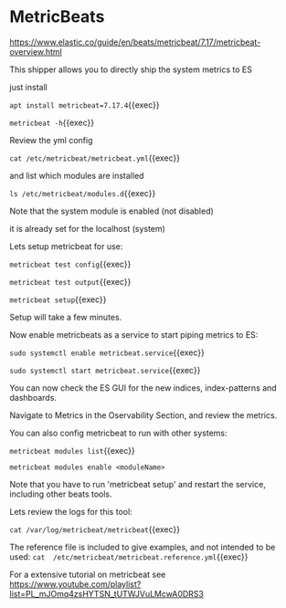 # MetricBeats

https://www.elastic.co/guide/en/beats/metricbeat/7.17/metricbeat-overview.html

This shipper allows you to directly ship the system metrics to ES

just install

`apt install metricbeat=7.17.4`{{exec}}

`metricbeat -h`{{exec}}

Review the yml config

`cat /etc/metricbeat/metricbeat.yml`{{exec}}

and list which modules are installed

`ls /etc/metricbeat/modules.d`{{exec}}

Note that the system module is enabled (not disabled)

it is already set for the localhost (system)

Lets setup metricbeat for use:

`metricbeat test config`{{exec}}

`metricbeat test output`{{exec}}

`metricbeat setup`{{exec}}  

Setup will take a few minutes.

Now enable metricbeats as a service to start piping metrics to ES:

`sudo systemctl enable metricbeat.service`{{exec}}

`sudo systemctl start metricbeat.service`{{exec}}

You can now check the ES GUI for the new indices, index-patterns and dashboards.

Navigate to Metrics in the Oservability Section, and review the metrics.

You can also config metricbeat to run with other systems:

`metricbeat modules list`{{exec}}

`metricbeat modules enable <moduleName>`

Note that you have to run 'metricbeat setup' and restart the service, including other beats tools.

Lets review the logs for this tool:

`cat /var/log/metricbeat/metricbeat`{{exec}}

The reference file is included to give examples, and not intended to be used:
`cat  /etc/metricbeat/metricbeat.reference.yml`{{exec}}

For a extensive tutorial on metricbeat see https://www.youtube.com/playlist?list=PL_mJOmq4zsHYTSN_tUTWJVuLMcwA0DRS3

